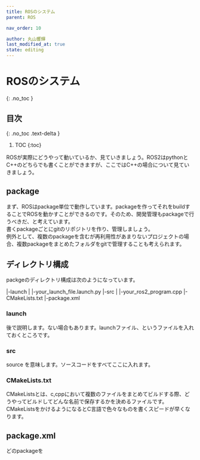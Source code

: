 ```yaml
---
title: ROSのシステム
parent: ROS

nav_order: 10

author: 丸山響輝
last_modified_at: true
state: editing
---
```


# **ROSのシステム**
{: .no_toc }

## 目次
{: .no_toc .text-delta }

1. TOC
{:toc}

ROSが実際にどうやって動いているか、見ていきましょう。ROS2はpythonとC++のどちらでも書くことができますが、ここではC++の場合について見ていきましょう。  

## package
まず、ROSはpackage単位で動作しています。packageを作ってそれをbuildすることでROSを動かすことができるのです。そのため、開発管理もpackageで行うべきだ、と考えています。  
書くpackageごとにgitのリポジトリを作り、管理しましょう。  
例外として、複数のpackageを含むが再利用性があまりないプロジェクトの場合、複数packageをまとめたフォルダをgitで管理することも考えられます。

## ディレクトリ構成
packgeのディレクトリ構成は次のようになっています。  

|-launch
|  |-your_launch_file.launch.py
|-src
|  |-your_ros2_program.cpp
|-CMakeLists.txt
|-package.xml

### launch
後で説明します。ない場合もあります。launchファイル、というファイルを入れておくところです。  

### src
source を意味します。ソースコードをすべてここに入れます。

### CMakeLists.txt
CMakeListsとは、c,cppにおいて複数のファイルをまとめてビルドする際、どうやってビルドしてどんな名前で保存するかを決めるファイルです。  
CMakeListsをかけるようになるとC言語で色々なものを書くスピードが早くなります。  

## package.xml
どのpackageを
